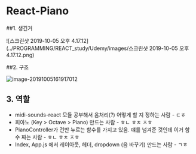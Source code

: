 # React-Piano



##1. 생긴거

![스크린샷 2019-10-05 오후 4.17.12](../PROGRAMMING/REACT_study/Udemy/images/스크린샷 2019-10-05 오후 4.17.12.png)



##2. 구조

![image-20191005161917012](../PROGRAMMING/REACT_study/Udemy/images/image-20191005161917012.png)



## 3. 역할

- midi-sounds-react 모듈 공부해서 음처리(?) 어떻게 할 지 정하는 사람 - ㄷㅎ
- 피아노 (Key > Octave > Piano) 만드는 사람 - ㅎㄴ ㅎㅊ ㅈㅎ
- PianoController가 건반 누르는 함수를 가지고 있음. 얘를 넘겨준 것인데 이거 함수 짜는 사람 - ㅎㄴ ㅎㅊ ㅈㅎ
- Index, App.js 에서 레이아웃, 헤더, dropdown (음 바꾸기) 만드는 사람 - ㄱㅎ